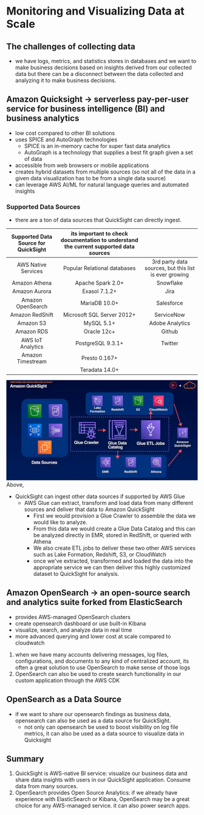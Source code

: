 # Monitoring and Visualizing Data at Scale

## The challenges of collecting data
- we have logs, metrics, and statistics stores in databases and we want to make business decisions based on insights derived from our collected data but there can be a disconnect between the data collected and analyzing it to make business decisions.

## Amazon Quicksight -> serverless pay-per-user service for business intelligence (BI) and business analytics
- low cost compared to other BI solutions
- uses SPICE and AutoGraph technologies 
    - SPICE is an in-memory cache for super fast data analytics
    - AutoGraph is a technology that supplies a best fit graph given a set of data
- accessible from web browsers or mobile applications
- creates hybrid datasets from multiple sources (so not all of the data in a given data visualization has to be from a single data source)
- can leverage AWS AI/ML for natural language queries and automated insights

### Supported Data Sources
- there are a ton of data sources that QuickSight can directly ingest.

| Supported Data Source for QuickSight | its important to check documentation to understand the current supported data sources          |     |
|:-------------------:|:--------------:|:----------------:|
| AWS Native Services | Popular Relational databases | 3rd party data sources, but this list is ever growing |
| Amazon Athena       | Apache Spark 2.0+ | Snowflake    |
| Amazon Aurora       | Exasol 7.1.2+     | Jira    |
| Amazon OpenSearch   | MariaDB 10.0+     | Salesforce    |
| Amazon RedShift     | Microsoft SQL Server 2012+   | ServiceNow     |
| Amazon S3           | MySQL 5.1+   | Adobe Analytics    |
| Amazon RDS          | Oracle 12c+   | Github    |
| AWS IoT Analytics   | PostgreSQL 9.3.1+   | Twitter    |
| Amazon Timestream   | Presto 0.167+   |     |
|                     | Teradata 14.0+  |     |

![alt text](quicksight_glue.png)
Above,
- QuickSight can ingest other data sources if supported by AWS Glue
    - AWS Glue can extract, transform and load data from many different sources and deliver that data to Amazon QuickSight
        - First we would provision a Glue Crawler to assemble the data we would like to analyze.
        - From this data we would create a Glue Data Catalog and this can be analyzed directly in EMR, stored in RedShift, or queried with Athena
        - We also create ETL jobs to deliver these two other AWS services such as Lake Formation, Redshift, S3, or CloudWatch
        - once we've extracted, transformed and loaded the data into the appropriate service we can then deliver this highly customized dataset to QuickSight for analysis.

## Amazon OpenSearch -> an open-source search and analytics suite forked from ElasticSearch
- provides AWS-managed OpenSearch clusters
- create opensearch dashboard or use built-in Kibana
- visualize, search, and analyze data in real time
- more advanced querying and lower cost at scale compared to cloudwatch

1. when we have many accounts delivering messages, log files, configurations, and documents to any kind of centralized account, its often a great solution to use OpenSearch to make sense of those logs
2. OpenSearch can also be used to create search functionality in our custom application through the AWS CDK

## OpenSearch as a Data Source
- if we want to share our opensearch findings as business data, opensearch can also be used as a data source for QuickSight.
    - not only can opensearch be used to boost visibility on log file metrics, it can also be used as a data source to visualize data in Quicksight

## Summary
1. QuickSight is AWS-native BI service: visualize our business data and share data insights with users in our QuickSight application. Consume data from many sources.
2. OpenSearch provides Open Source Analytics: if we already have experience with ElasticSearch or Kibana, OpenSearch may be a great choice for any AWS-managed service. it can also power search apps.